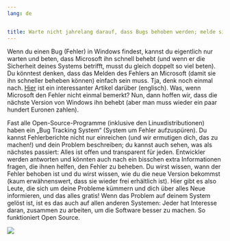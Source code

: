 ```yaml
---
lang: de


title: Warte nicht jahrelang darauf, dass Bugs behoben werden; melde sie und bring sie zur Strecke
---
```


Wenn du einen Bug (Fehler) in Windows findest, kannst du eigentlich nur warten und beten, dass Microsoft ihn schnell behebt (und wenn er die Sicherheit deines Systems betrifft, musst du gleich doppelt so viel beten). Du könntest denken, dass das Melden des Fehlers an Microsoft (damit sie ihn schneller beheben können) einfach sein muss. Tja, denk noch einmal nach. <a href="http://www.oreillynet.com/mac/blog/2002/06/mission_impossible_submitting.html">Hier</a> ist ein interessanter Artikel darüber (englisch). Was, wenn Microsoft den Fehler nicht einmal bemerkt? Nun, dann hoffen wir, dass die nächste Version von Windows ihn behebt (aber man muss wieder ein paar hundert Euronen zahlen).

Fast alle Open-Source-Programme (inklusive den Linuxdistributionen) haben ein „Bug Tracking System“ (System um Fehler aufzuspüren). Du kannst Fehlerberichte nicht nur einreichen (und wir ermutigen dich, das zu machen!) und dein Problem beschreiben; du kannst auch sehen, was als nächstes passiert: Alles ist offen und transparent für jeden. Entwickler werden antworten und könnten auch nach ein bisschen extra Informationen fragen, die ihnen helfen, den Fehler zu beheben. Du wirst wissen, wann der Fehler behoben ist und du wirst wissen, wie du die neue Version bekommst (kaum erwähnenswert, dass sie wieder frei erhältlich ist). Hier gibt es also Leute, die sich um deine Probleme kümmern und dich über alles Neue informieren, und das alles gratis! Wenn das Problem auf deinem System gelöst ist, ist es das auch auf allen anderen Systemen: Jeder hat Interesse daran, zusammen zu arbeiten, um die Software besser zu machen. So funktioniert Open Source.

<img src="Images/report_bugs_thumb.png" />




